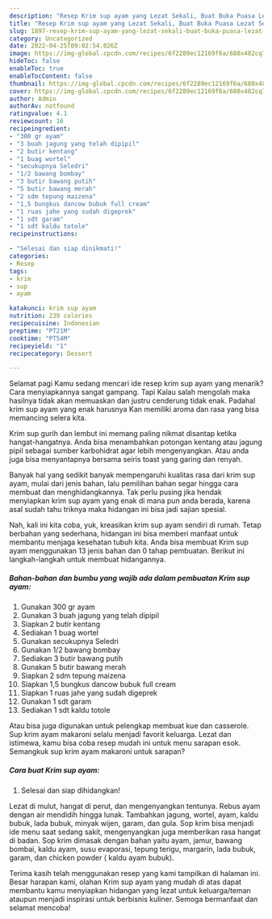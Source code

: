 ```yaml
---
description: "Resep Krim sup ayam yang Lezat Sekali, Buat Buka Puasa Lezat Sekali"
title: "Resep Krim sup ayam yang Lezat Sekali, Buat Buka Puasa Lezat Sekali"
slug: 1897-resep-krim-sup-ayam-yang-lezat-sekali-buat-buka-puasa-lezat-sekali
category: Uncategorized
date: 2022-04-25T09:02:54.026Z
image: https://img-global.cpcdn.com/recipes/6f2289ec12169f6a/680x482cq70/krim-sup-ayam-foto-resep-utama.jpg
hideToc: false
enableToc: true
enableTocContent: false
thumbnail: https://img-global.cpcdn.com/recipes/6f2289ec12169f6a/680x482cq70/krim-sup-ayam-foto-resep-utama.jpg
cover: https://img-global.cpcdn.com/recipes/6f2289ec12169f6a/680x482cq70/krim-sup-ayam-foto-resep-utama.jpg
author: Admin
authorAv: notfound
ratingvalue: 4.1
reviewcount: 16
recipeingredient:
- "300 gr ayam"
- "3 buah jagung yang telah dipipil"
- "2 butir kentang"
- "1 buag wortel"
- "secukupnya Seledri"
- "1/2 bawang bombay"
- "3 butir bawang putih"
- "5 butir bawang merah"
- "2 sdm tepung maizena"
- "1,5 bungkus dancow bubuk full cream"
- "1 ruas jahe yang sudah digeprek"
- "1 sdt garam"
- "1 sdt kaldu totole"
recipeinstructions:

- "Selesai dan siap dinikmati!"
categories:
- Resep
tags:
- krim
- sup
- ayam

katakunci: krim sup ayam 
nutrition: 239 calories
recipecuisine: Indonesian
preptime: "PT21M"
cooktime: "PT54M"
recipeyield: "1"
recipecategory: Dessert

---
```



Selamat pagi Kamu sedang mencari ide resep krim sup ayam yang menarik? Cara menyiapkannya sangat gampang. Tapi Kalau salah mengolah maka hasilnya tidak akan memuaskan dan justru cenderung tidak enak. Padahal krim sup ayam yang enak harusnya Kan memiliki aroma dan rasa yang bisa memancing selera kita.


Krim sup gurih dan lembut ini memang paling nikmat disantap ketika hangat-hangatnya. Anda bisa menambahkan potongan kentang atau jagung pipil sebagai sumber karbohidrat agar lebih mengenyangkan. Atau anda juga bisa menyantapnya bersama seiris toast yang garing dan renyah.

Banyak hal yang sedikit banyak mempengaruhi kualitas rasa dari krim sup ayam, mulai dari jenis bahan, lalu pemilihan bahan segar hingga cara membuat dan menghidangkannya. Tak perlu pusing jika hendak menyiapkan krim sup ayam yang enak di mana pun anda berada, karena asal sudah tahu triknya maka hidangan ini bisa jadi sajian spesial.


Nah, kali ini kita coba, yuk, kreasikan krim sup ayam sendiri di rumah. Tetap berbahan yang sederhana, hidangan ini bisa memberi manfaat untuk membantu menjaga kesehatan tubuh kita. Anda bisa membuat Krim sup ayam menggunakan 13 jenis bahan dan 0 tahap pembuatan. Berikut ini langkah-langkah untuk membuat hidangannya.

<!--inarticleads1-->

##### Bahan-bahan dan bumbu yang wajib ada dalam pembuatan Krim sup ayam:

1. Gunakan 300 gr ayam
1. Gunakan 3 buah jagung yang telah dipipil
1. Siapkan 2 butir kentang
1. Sediakan 1 buag wortel
1. Gunakan secukupnya Seledri
1. Gunakan 1/2 bawang bombay
1. Sediakan 3 butir bawang putih
1. Gunakan 5 butir bawang merah
1. Siapkan 2 sdm tepung maizena
1. Siapkan 1,5 bungkus dancow bubuk full cream
1. Siapkan 1 ruas jahe yang sudah digeprek
1. Gunakan 1 sdt garam
1. Sediakan 1 sdt kaldu totole


Atau bisa juga digunakan untuk pelengkap membuat kue dan casserole. Sup krim ayam makaroni selalu menjadi favorit keluarga. Lezat dan istimewa, kamu bisa coba resep mudah ini untuk menu sarapan esok. Semangkuk sup krim ayam makaroni untuk sarapan? 

<!--inarticleads2-->

##### Cara buat Krim sup ayam:


1. Selesai dan siap dihidangkan!

Lezat di mulut, hangat di perut, dan mengenyangkan tentunya. Rebus ayam dengan air mendidih hingga lunak. Tambahkan jagung, wortel, ayam, kaldu bubuk, lada bubuk, minyak wijen, garam, dan gula. Sop krim bisa menjadi ide menu saat sedang sakit, mengenyangkan juga memberikan rasa hangat di badan. Sop krim dimasak dengan bahan yaitu ayam, jamur, bawang bombai, kaldu ayam, susu evaporasi, tepung terigu, margarin, lada bubuk, garam, dan chicken powder ( kaldu ayam bubuk). 

Terima kasih telah menggunakan resep yang kami tampilkan di halaman ini. Besar harapan kami, olahan Krim sup ayam yang mudah di atas dapat membantu kamu menyiapkan hidangan yang lezat untuk keluarga/teman ataupun menjadi inspirasi untuk berbisnis kuliner. Semoga bermanfaat dan selamat mencoba!
